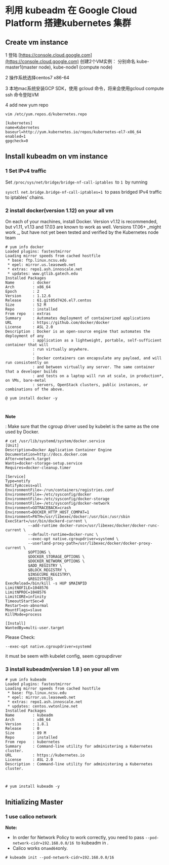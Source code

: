# 利用 kubeadm 在 Google Cloud Platform  搭建kubernetes 集群

## Create vm instance

1 登陆  [https://console.cloud.google.com](https://console.cloud.google.com) 创建2个VM实例： 分别命名 kube-master1\(master node\), kube-node1 \(compute node\)

2 操作系统选择centos7 x86-64

3 本地mac系统安装GCP SDK，使用 gcloud  命令，将来会使用gcloud compute ssh 命令登陆VM

4 add new yum repo

```
vim /etc/yum.repos.d/kubernetes.repo 

[kubernetes]
name=Kubernetes
baseurl=http://yum.kubernetes.io/repos/kubernetes-el7-x86_64
enabled=1
gpgcheck=0
```

## Install kubeadm on vm instance

### 1 Set  IPv4 traffic

Set `/proc/sys/net/bridge/bridge-nf-call-iptables `to `1 `by running

`sysctl net.bridge.bridge-nf-call-iptables=1 `to pass bridged IPv4 traffic to iptables’ chains.

### 2 install docker\(version 1.12\) on your all vm

On each of your machines, install Docker. Version v1.12 is recommended, but v1.11, v1.13 and 17.03 are known to work as well. Versions 17.06+  _might work _, but have not yet been tested and verified by the Kubernetes node team

```
# yum info docker
Loaded plugins: fastestmirror
Loading mirror speeds from cached hostfile
 * base: ftp.linux.ncsu.edu
 * epel: mirror.us.leaseweb.net
 * extras: repo1.ash.innoscale.net
 * updates: www.gtlib.gatech.edu
Installed Packages
Name        : docker
Arch        : x86_64
Epoch       : 2
Version     : 1.12.6
Release     : 61.git85d7426.el7.centos
Size        : 52 M
Repo        : installed
From repo   : extras
Summary     : Automates deployment of containerized applications
URL         : https://github.com/docker/docker
License     : ASL 2.0
Description : Docker is an open-source engine that automates the deployment of any
            : application as a lightweight, portable, self-sufficient container that will
            : run virtually anywhere.
            : 
            : Docker containers can encapsulate any payload, and will run consistently on
            : and between virtually any server. The same container that a developer builds
            : and tests on a laptop will run at scale, in production*, on VMs, bare-metal
            : servers, OpenStack clusters, public instances, or combinations of the above.
            
@ yum install docker -y



```

**Note** 

: Make sure that the cgroup driver used by kubelet is the same as the one used by Docker. 

```
# cat /usr/lib/systemd/system/docker.service
[Unit]
Description=Docker Application Container Engine
Documentation=http://docs.docker.com
After=network.target
Wants=docker-storage-setup.service
Requires=docker-cleanup.timer

[Service]
Type=notify
NotifyAccess=all
EnvironmentFile=-/run/containers/registries.conf
EnvironmentFile=-/etc/sysconfig/docker
EnvironmentFile=-/etc/sysconfig/docker-storage
EnvironmentFile=-/etc/sysconfig/docker-network
Environment=GOTRACEBACK=crash
Environment=DOCKER_HTTP_HOST_COMPAT=1
Environment=PATH=/usr/libexec/docker:/usr/bin:/usr/sbin
ExecStart=/usr/bin/dockerd-current \
          --add-runtime docker-runc=/usr/libexec/docker/docker-runc-current \
          --default-runtime=docker-runc \
          --exec-opt native.cgroupdriver=systemd \
          --userland-proxy-path=/usr/libexec/docker/docker-proxy-current \
          $OPTIONS \
          $DOCKER_STORAGE_OPTIONS \
          $DOCKER_NETWORK_OPTIONS \
          $ADD_REGISTRY \
          $BLOCK_REGISTRY \
          $INSECURE_REGISTRY\
          $REGISTRIES
ExecReload=/bin/kill -s HUP $MAINPID
LimitNOFILE=1048576
LimitNPROC=1048576
LimitCORE=infinity
TimeoutStartSec=0
Restart=on-abnormal
MountFlags=slave
KillMode=process

[Install]
WantedBy=multi-user.target
```

Please Check:

```
--exec-opt native.cgroupdriver=systemd
```

it must be seem with kubelet config, seem cgroupdirver



### 3 install kubeadm\(version 1.8 \) on your all vm

```
# yum info kubeadm
Loaded plugins: fastestmirror
Loading mirror speeds from cached hostfile
 * base: ftp.linux.ncsu.edu
 * epel: mirror.us.leaseweb.net
 * extras: repo1.ash.innoscale.net
 * updates: centos.vwtonline.net
Installed Packages
Name        : kubeadm
Arch        : x86_64
Version     : 1.8.1
Release     : 0
Size        : 89 M
Repo        : installed
From repo   : kubernetes
Summary     : Command-line utility for administering a Kubernetes cluster.
URL         : https://kubernetes.io
License     : ASL 2.0
Description : Command-line utility for administering a Kubernetes cluster.



# yum install kubeadm -y 

```



## Initializing Master

### 1 use calico network

**Note:**

* In order for Network Policy to work correctly, you need to pass
  `--pod-network-cidr=192.168.0.0/16 `to kubeadm in
  .
* Calico works on`amd64`only.

```
# kubeadm init --pod-network-cidr=192.168.0.0/16

```



